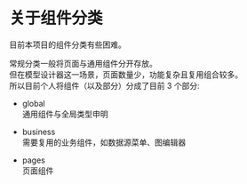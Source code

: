 # 关于组件分类

目前本项目的组件分类有些困难。

常规分类一般将页面与通用组件分开存放。  
但在模型设计器这一场景，页面数量少，功能复杂且复用组合较多。  
所以目前个人将组件（以及部分）分成了目前 3 个部分: 
- global  
通用组件与全局类型申明

- business  
需要复用的业务组件，如数据源菜单、图编辑器

- pages  
页面组件